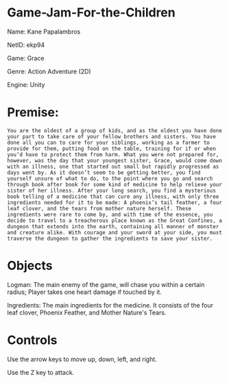# Game-Jam-For-the-Children

Name: Kane Papalambros

NetID: ekp94


Game: Grace


Genre: Action Adventure (2D)


Engine: Unity


# Premise:

    You are the oldest of a group of kids, and as the oldest you have done your part to take care of your fellow brothers and sisters. You have done all you can to care for your siblings, working as a farmer to provide for them, putting food on the table, training for if or when you’d have to protect them from harm. What you were not prepared for, however, was the day that your youngest sister, Grace, would come down with an illness, one that started out small but rapidly progressed as days went by. As it doesn’t seem to be getting better, you find yourself unsure of what to do, to the point where you go and search through book after book for some kind of medicine to help relieve your sister of her illness. After your long search, you find a mysterious book telling of a medicine that can cure any illness, with only three ingredients needed for it to be made: A phoenix’s tail feather, a four leaf clover, and the tears from mother nature herself. These ingredients were rare to come by, and with time of the essence, you decide to travel to a treacherous place known as the Great Confines, a dungeon that extends into the earth, containing all manner of monster and creature alike. With courage and your sword at your side, you must traverse the dungeon to gather the ingredients to save your sister.

# Objects

Logman: The main enemy of the game, will chase you within a certain radius; Player takes one heart damage if touched by it.

Ingredients: The main ingredients for the medicine. It consists of the four leaf clover, Phoenix Feather, and Mother Nature's Tears.

# Controls

Use the arrow keys to move up, down, left, and right.

Use the Z key to attack.

